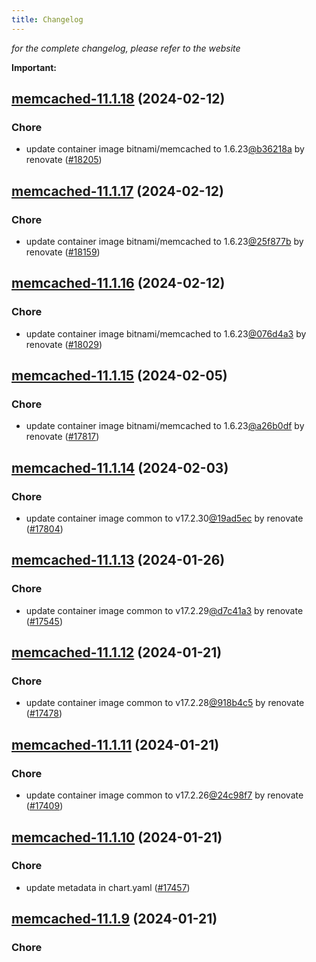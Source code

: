 ```yaml
---
title: Changelog
---
```



*for the complete changelog, please refer to the website*

**Important:**






## [memcached-11.1.18](https://github.com/truecharts/charts/compare/memcached-11.1.17...memcached-11.1.18) (2024-02-12)

### Chore



- update container image bitnami/memcached to 1.6.23[@b36218a](https://github.com/b36218a) by renovate ([#18205](https://github.com/truecharts/charts/issues/18205))


## [memcached-11.1.17](https://github.com/truecharts/charts/compare/memcached-11.1.16...memcached-11.1.17) (2024-02-12)

### Chore



- update container image bitnami/memcached to 1.6.23[@25f877b](https://github.com/25f877b) by renovate ([#18159](https://github.com/truecharts/charts/issues/18159))


## [memcached-11.1.16](https://github.com/truecharts/charts/compare/memcached-11.1.15...memcached-11.1.16) (2024-02-12)

### Chore



- update container image bitnami/memcached to 1.6.23[@076d4a3](https://github.com/076d4a3) by renovate ([#18029](https://github.com/truecharts/charts/issues/18029))


## [memcached-11.1.15](https://github.com/truecharts/charts/compare/memcached-11.1.14...memcached-11.1.15) (2024-02-05)

### Chore



- update container image bitnami/memcached to 1.6.23[@a26b0df](https://github.com/a26b0df) by renovate ([#17817](https://github.com/truecharts/charts/issues/17817))


## [memcached-11.1.14](https://github.com/truecharts/charts/compare/memcached-11.1.13...memcached-11.1.14) (2024-02-03)

### Chore



- update container image common to v17.2.30[@19ad5ec](https://github.com/19ad5ec) by renovate ([#17804](https://github.com/truecharts/charts/issues/17804))


## [memcached-11.1.13](https://github.com/truecharts/charts/compare/memcached-11.1.12...memcached-11.1.13) (2024-01-26)

### Chore



- update container image common to v17.2.29[@d7c41a3](https://github.com/d7c41a3) by renovate ([#17545](https://github.com/truecharts/charts/issues/17545))


## [memcached-11.1.12](https://github.com/truecharts/charts/compare/memcached-11.1.11...memcached-11.1.12) (2024-01-21)

### Chore



- update container image common to v17.2.28[@918b4c5](https://github.com/918b4c5) by renovate ([#17478](https://github.com/truecharts/charts/issues/17478))


## [memcached-11.1.11](https://github.com/truecharts/charts/compare/memcached-11.1.10...memcached-11.1.11) (2024-01-21)

### Chore



- update container image common to v17.2.26[@24c98f7](https://github.com/24c98f7) by renovate ([#17409](https://github.com/truecharts/charts/issues/17409))


## [memcached-11.1.10](https://github.com/truecharts/charts/compare/memcached-11.1.9...memcached-11.1.10) (2024-01-21)

### Chore



- update metadata in chart.yaml ([#17457](https://github.com/truecharts/charts/issues/17457))


## [memcached-11.1.9](https://github.com/truecharts/charts/compare/memcached-11.1.8...memcached-11.1.9) (2024-01-21)

### Chore

